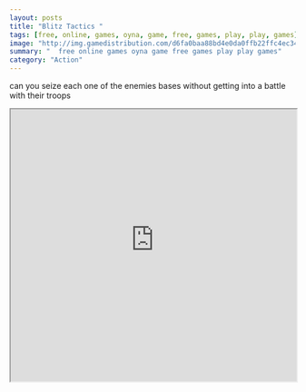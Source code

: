 ```yaml
---
layout: posts
title: "Blitz Tactics "
tags: [free, online, games, oyna, game, free, games, play, play, games]
image: "http://img.gamedistribution.com/d6fa0baa88bd4e0da0ffb22ffc4ec347.jpg"
summary: "  free online games oyna game free games play play games"
category: "Action"
---
```


can you seize each one of the enemies bases without getting into a battle with their troops

<iframe width="100%" height="480px;" src="http://html5.gamedistribution.com/d6fa0baa88bd4e0da0ffb22ffc4ec347/"></iframe>